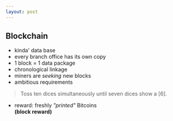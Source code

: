 ```yaml
---
layout: post
---
```


## Blockchain

* kinda' data base
* every branch office has its own copy
* 1 block = 1 data package
* chronological linkage
* miners are *seeking* new blocks
* ambitious requirements

> Toss ten dices simultaneously until seven dices show a [6].

* reward: freshly *"printed"* Bitcoins     
**(block reward)**
